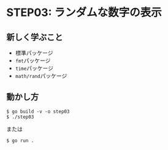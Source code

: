 # STEP03: ランダムな数字の表示

## 新しく学ぶこと

* 標準パッケージ
* `fmt`パッケージ
* `time`パッケージ
* `math/rand`パッケージ

## 動かし方

```
$ go build -v -o step03
$ ./step03
```

または

```
$ go run .
```

